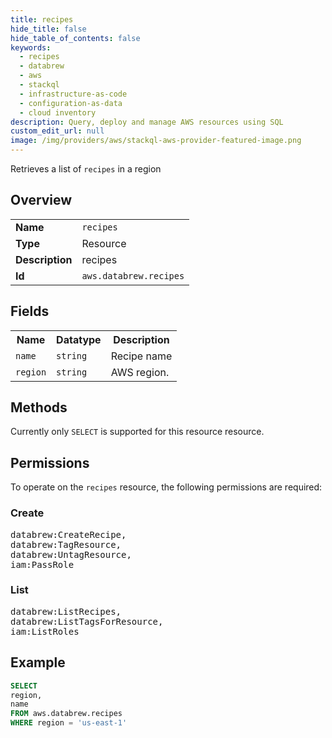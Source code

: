 ```yaml
---
title: recipes
hide_title: false
hide_table_of_contents: false
keywords:
  - recipes
  - databrew
  - aws
  - stackql
  - infrastructure-as-code
  - configuration-as-data
  - cloud inventory
description: Query, deploy and manage AWS resources using SQL
custom_edit_url: null
image: /img/providers/aws/stackql-aws-provider-featured-image.png
---
```

Retrieves a list of <code>recipes</code> in a region

## Overview
<table><tbody>
<tr><td><b>Name</b></td><td><code>recipes</code></td></tr>
<tr><td><b>Type</b></td><td>Resource</td></tr>
<tr><td><b>Description</b></td><td>recipes</td></tr>
<tr><td><b>Id</b></td><td><code>aws.databrew.recipes</code></td></tr>
</tbody></table>

## Fields
<table><tbody>
<tr><th>Name</th><th>Datatype</th><th>Description</th></tr>
<tr><td><code>name</code></td><td><code>string</code></td><td>Recipe name</td></tr>
<tr><td><code>region</code></td><td><code>string</code></td><td>AWS region.</td></tr>

</tbody></table>

## Methods
Currently only <code>SELECT</code> is supported for this resource resource.

## Permissions

To operate on the <code>recipes</code> resource, the following permissions are required:

### Create
<pre>
databrew:CreateRecipe,
databrew:TagResource,
databrew:UntagResource,
iam:PassRole</pre>

### List
<pre>
databrew:ListRecipes,
databrew:ListTagsForResource,
iam:ListRoles</pre>


## Example
```sql
SELECT
region,
name
FROM aws.databrew.recipes
WHERE region = 'us-east-1'
```
